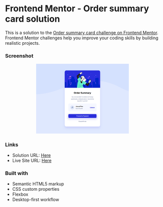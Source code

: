 # Frontend Mentor - Order summary card solution

This is a solution to the [Order summary card challenge on Frontend Mentor](https://www.frontendmentor.io/challenges/order-summary-component-QlPmajDUj). Frontend Mentor challenges help you improve your coding skills by building realistic projects.

### Screenshot

<p align="center" width="100%">
  <img width="60%" src="./images/screenshot.png">
</p>

### Links

- Solution URL: [Here](https://www.frontendmentor.io/challenges/order-summary-component-QlPmajDUj)
- Live Site URL: [Here](https://robertzelic.github.io/order-summary-component/)

### Built with

- Semantic HTML5 markup
- CSS custom properties
- Flexbox
- Desktop-first workflow
